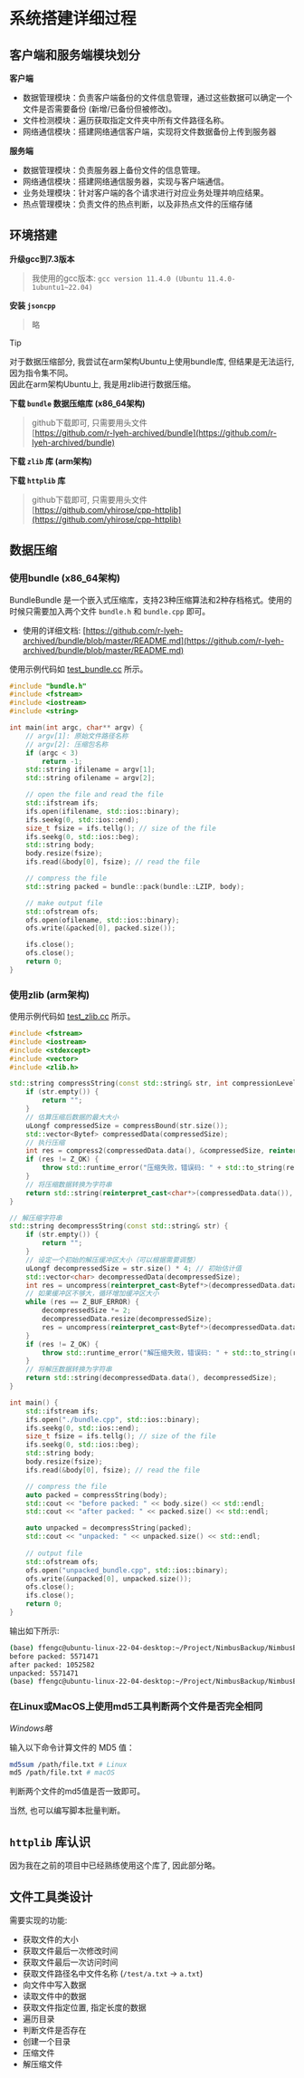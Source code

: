 # 系统搭建详细过程

## 客户端和服务端模块划分

**客户端**
- 数据管理模块：负责客户端备份的文件信息管理，通过这些数据可以确定一个文件是否需要备份 (新增/已备份但被修改)。
- 文件检测模块：遍历获取指定文件夹中所有文件路径名称。
- 网络通信模块：搭建网络通信客户端，实现将文件数据备份上传到服务器

**服务端**
- 数据管理模块：负责服务器上备份文件的信息管理。
- 网络通信模块：搭建网络通信服务器，实现与客户端通信。
- 业务处理模块：针对客户端的各个请求进行对应业务处理并响应结果。
- 热点管理模块：负责文件的热点判断，以及非热点文件的压缩存储

## 环境搭建

**升级gcc到7.3版本**
> 我使用的gcc版本: `gcc version 11.4.0 (Ubuntu 11.4.0-1ubuntu1~22.04)`

**安装 `jsoncpp`**

> 略

> [!TIP]
> 对于数据压缩部分, 我尝试在arm架构Ubuntu上使用bundle库, 但结果是无法运行, 因为指令集不同。\
> 因此在arm架构Ubuntu上, 我是用zlib进行数据压缩。

**下载 `bundle` 数据压缩库 (x86_64架构)**

> github下载即可, 只需要用头文件 \
> [https://github.com/r-lyeh-archived/bundle](https://github.com/r-lyeh-archived/bundle)

**下载 `zlib` 库 (arm架构)**


**下载 `httplib` 库**

> github下载即可, 只需要用头文件 \
> [https://github.com/yhirose/cpp-httplib](https://github.com/yhirose/cpp-httplib)

## 数据压缩

### 使用bundle (x86_64架构)

BundleBundle 是一个嵌入式压缩库，支持23种压缩算法和2种存档格式。使用的时候只需要加入两个文件 `bundle.h` 和 `bundle.cpp` 即可。

- 使用的详细文档: [https://github.com/r-lyeh-archived/bundle/blob/master/README.md](https://github.com/r-lyeh-archived/bundle/blob/master/README.md)

使用示例代码如 [test_bundle.cc](../NimbusBackup/test/test_bundle.cc) 所示。

```cpp
#include "bundle.h"
#include <fstream>
#include <iostream>
#include <string>

int main(int argc, char** argv) {
    // argv[1]: 原始文件路径名称
    // argv[2]: 压缩包名称
    if (argc < 3)
        return -1;
    std::string ifilename = argv[1];
    std::string ofilename = argv[2];

    // open the file and read the file
    std::ifstream ifs;
    ifs.open(ifilename, std::ios::binary);
    ifs.seekg(0, std::ios::end);
    size_t fsize = ifs.tellg(); // size of the file
    ifs.seekg(0, std::ios::beg);
    std::string body;
    body.resize(fsize);
    ifs.read(&body[0], fsize); // read the file

    // compress the file
    std::string packed = bundle::pack(bundle::LZIP, body);

    // make output file
    std::ofstream ofs;
    ofs.open(ofilename, std::ios::binary);
    ofs.write(&packed[0], packed.size());

    ifs.close();
    ofs.close();
    return 0;
}
```

### 使用zlib (arm架构)

使用示例代码如 [test_zlib.cc](../NimbusBackup/test/test_zlib.cc) 所示。

```cpp
#include <fstream>
#include <iostream>
#include <stdexcept>
#include <vector>
#include <zlib.h>

std::string compressString(const std::string& str, int compressionLevel = Z_DEFAULT_COMPRESSION) {
    if (str.empty()) {
        return "";
    }
    // 估算压缩后数据的最大大小
    uLongf compressedSize = compressBound(str.size());
    std::vector<Bytef> compressedData(compressedSize);
    // 执行压缩
    int res = compress2(compressedData.data(), &compressedSize, reinterpret_cast<const Bytef*>(str.data()), str.size(), compressionLevel);
    if (res != Z_OK) {
        throw std::runtime_error("压缩失败，错误码: " + std::to_string(res));
    }
    // 将压缩数据转换为字符串
    return std::string(reinterpret_cast<char*>(compressedData.data()), compressedSize);
}

// 解压缩字符串
std::string decompressString(const std::string& str) {
    if (str.empty()) {
        return "";
    }
    // 设定一个初始的解压缓冲区大小（可以根据需要调整）
    uLongf decompressedSize = str.size() * 4; // 初始估计值
    std::vector<char> decompressedData(decompressedSize);
    int res = uncompress(reinterpret_cast<Bytef*>(decompressedData.data()), &decompressedSize, reinterpret_cast<const Bytef*>(str.data()), str.size());
    // 如果缓冲区不够大，循环增加缓冲区大小
    while (res == Z_BUF_ERROR) {
        decompressedSize *= 2;
        decompressedData.resize(decompressedSize);
        res = uncompress(reinterpret_cast<Bytef*>(decompressedData.data()), &decompressedSize, reinterpret_cast<const Bytef*>(str.data()), str.size());
    }
    if (res != Z_OK) {
        throw std::runtime_error("解压缩失败，错误码: " + std::to_string(res));
    }
    // 将解压数据转换为字符串
    return std::string(decompressedData.data(), decompressedSize);
}

int main() {
    std::ifstream ifs;
    ifs.open("./bundle.cpp", std::ios::binary);
    ifs.seekg(0, std::ios::end);
    size_t fsize = ifs.tellg(); // size of the file
    ifs.seekg(0, std::ios::beg);
    std::string body;
    body.resize(fsize);
    ifs.read(&body[0], fsize); // read the file

    // compress the file
    auto packed = compressString(body);
    std::cout << "before packed: " << body.size() << std::endl;
    std::cout << "after packed: " << packed.size() << std::endl;

    auto unpacked = decompressString(packed);
    std::cout << "unpacked: " << unpacked.size() << std::endl;
    
    // output file
    std::ofstream ofs;
    ofs.open("unpacked_bundle.cpp", std::ios::binary);
    ofs.write(&unpacked[0], unpacked.size());
    ofs.close();
    ifs.close();
    return 0;
}
```

输出如下所示:

```bash
(base) ffengc@ubuntu-linux-22-04-desktop:~/Project/NimbusBackup/NimbusBackup/test$ ./test 
before packed: 5571471
after packed: 1052582
unpacked: 5571471
(base) ffengc@ubuntu-linux-22-04-desktop:~/Project/NimbusBackup/NimbusBackup/test$ 
```

### 在Linux或MacOS上使用md5工具判断两个文件是否完全相同

*Windows略*

输入以下命令计算文件的 MD5 值：

```sh
md5sum /path/file.txt # Linux
md5 /path/file.txt # macOS
```

判断两个文件的md5值是否一致即可。

当然, 也可以编写脚本批量判断。


## `httplib` 库认识

因为我在之前的项目中已经熟练使用这个库了, 因此部分略。


## 文件工具类设计

需要实现的功能: 
- 获取文件的大小
- 获取文件最后一次修改时间
- 获取文件最后一次访问时间
- 获取文件路径名中文件名称 (`/test/a.txt` -> `a.txt`)
- 向文件中写入数据
- 读取文件中的数据
- 获取文件指定位置, 指定长度的数据
- 遍历目录
- 判断文件是否存在
- 创建一个目录
- 压缩文件
- 解压缩文件